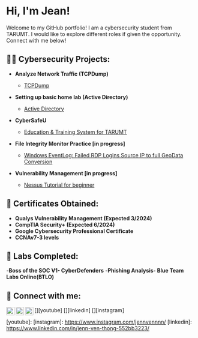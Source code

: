 <h1>Hi, I'm Jean! </h1>
<p>Welcome to my GitHub portfolio! I am a cybersecurity student from TARUMT. I would like to explore different roles if given the opportunity. Connect with me below!</p>
<h2>👨‍💻 Cybersecurity Projects:</h2>

- <b>Analyze Network Traffic (TCPDump)  </b>
  - [TCPDump](https://github.com/PotatoJean/TCPDumpProject/blob/main/README.md) </i>
  
- <b>Setting up basic home lab (Active Directory)</b>
  - [Active Directory](https://github.com/PotatoJean/Active-Directory/blob/main/README.md) </i>
  
- <b>CyberSafeU</b>
  - [Education & Training System for TARUMT](https://github.com/PotatoJean/CyberSafeU)
    
- <b>File Integrity Monitor Practice [in progress]</b>
  - [Windows EventLog: Failed RDP Logins Source IP to full GeoData Conversion]()

- <b>Vulnerability Management [in progress]</b>
  - [Nessus Tutorial for beginner]()

<h2>📃 Certificates Obtained:</h2>

- <b>Qualys Vulnerability Management (Expected 3/2024)</b>
- <b>CompTIA Security+ (Expected 6/2024)</b>
- <b>Google Cybersecurity Professional Certificate  </b>
- <b>CCNAv7-3 levels</b>

<h2>🔧 Labs Completed:</h2>
-<b>Boss of the SOC V1- CyberDefenders</b>
-<b>Phishing Analysis- Blue Team Labs Online(BTLO)</b>


<h2> 🤳 Connect with me:</h2>

[<img align="left" alt="JennVenThong | YouTube" width="22px" src="https://cdn.jsdelivr.net/npm/simple-icons@v3/icons/youtube.svg" />][youtube]
[<img align="left" alt="JennVenThong  | LinkedIn" width="22px" src="https://cdn.jsdelivr.net/npm/simple-icons@v3/icons/linkedin.svg" />][linkedin]
[<img align="left" alt="JennVenThong  | Instagram" width="22px" src="https://cdn.jsdelivr.net/npm/simple-icons@v3/icons/instagram.svg" />][instagram]

[youtube]: 
[instagram]: https://www.instagram.com/jennvennnn/
[linkedin]: https://www.linkedin.com/in/jenn-ven-thong-552bb3223/

